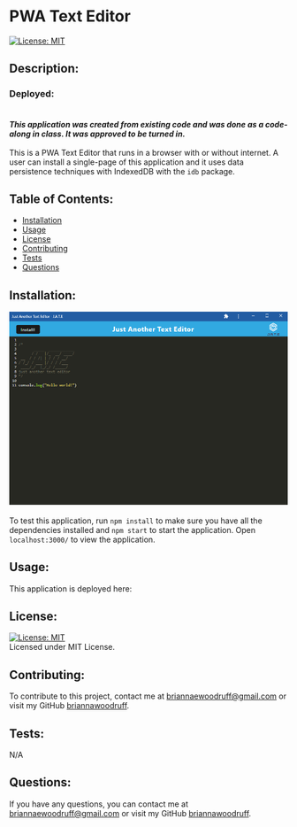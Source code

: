   # PWA Text Editor
  [![License: MIT](https://img.shields.io/badge/License-MIT-yellow.svg)](https://opensource.org/licenses/MIT)

  ## Description:
  ### Deployed: <br /><br />
  ***This application was created from existing code and was done as a code-along in class. It was approved to be turned in.*** <br />  <br /> This is a PWA Text Editor that runs in a browser with or without internet. A user can install a single-page of this application and it uses data persistence techniques with IndexedDB with the `idb` package. 
  <br />

  ## Table of Contents:
  * [Installation](#installation)
  * [Usage](#usage)
  * [License](#license)
  * [Contributing](#contributing)
  * [Tests](#tests)
  * [Questions](#questions)
  
  ## Installation:
  ![Screenshot](jate_screenshot.png) <br />  <br /> To test this application, run `npm install` to make sure you have all the dependencies installed and `npm start` to start the application. Open `localhost:3000/` to view the application.
  <br />

   ## Usage:
   This application is deployed here: 
  <br />

  ## License: 
  [![License: MIT](https://img.shields.io/badge/License-MIT-yellow.svg)](https://opensource.org/licenses/MIT)
  <br />
  Licensed under MIT License.
  <br />

  ## Contributing:
  To contribute to this project, contact me at 
  briannaewoodruff@gmail.com or visit my GitHub [briannawoodruff](https://github.com/briannawoodruff).
  <br />

  ## Tests:
  N/A
  <br />
  
  ## Questions:
  If you have any questions, you can contact me at briannaewoodruff@gmail.com or visit my GitHub [briannawoodruff](https://github.com/briannawoodruff).